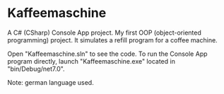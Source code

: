 # Kaffeemaschine
A C# (CSharp) Console App project. My first OOP (object-oriented programming) project. It simulates a refill program for a coffee machine.

Open "Kaffeemaschine.sln" to see the code. To run the Console App program directly, launch "Kaffeemaschine.exe" located in "bin/Debug/net7.0". 

Note: german language used. 
